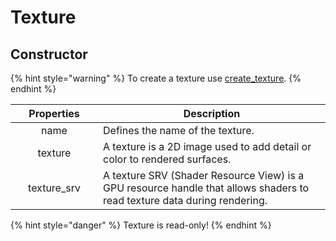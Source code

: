 # Texture

## Constructor

{% hint style="warning" %}
To create a texture use [create\_texture](https://edwn.gitbook.io/impulse/enviornment/libraries/graphics#graphics.create_texture).
{% endhint %}

<table><thead><tr><th width="124" align="center">Properties</th><th>Description</th></tr></thead><tbody><tr><td align="center">name</td><td>Defines the name of the texture.</td></tr><tr><td align="center">texture</td><td>A texture is a 2D image used to add detail or color to rendered surfaces.</td></tr><tr><td align="center">texture_srv</td><td>A texture SRV (Shader Resource View) is a GPU resource handle that allows shaders to read texture data during rendering.</td></tr></tbody></table>

{% hint style="danger" %}
Texture is read-only!
{% endhint %}
